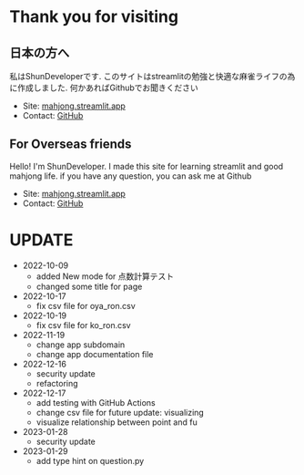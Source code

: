 # Thank you for visiting
## 日本の方へ
私はShunDeveloperです. このサイトはstreamlitの勉強と快適な麻雀ライフの為に作成しました. 何かあればGithubでお聞きください

- Site: [mahjong.streamlit.app](https://mahjong.streamlit.app/)
- Contact: [GitHub](https://github.com/ShunDeveloper/streamlit_app)

## For Overseas friends
Hello! I'm ShunDeveloper. I made this site for learning streamlit and good mahjong life. if you have any question, you can ask me at Github

- Site: [mahjong.streamlit.app](https://mahjong.streamlit.app/)
- Contact: [GitHub](https://github.com/ShunDeveloper/streamlit_app)

# UPDATE
- 2022-10-09
    - added New mode for 点数計算テスト
    - changed some title for page
- 2022-10-17
    - fix csv file for oya_ron.csv
- 2022-10-19
    - fix csv file for ko_ron.csv
- 2022-11-19
    - change app subdomain
    - change app documentation file
- 2022-12-16
    - security update
    - refactoring
- 2022-12-17
    - add testing with GitHub Actions
    - change csv file for future update: visualizing
    - visualize relationship between point and fu
- 2023-01-28
    - security update
- 2023-01-29
    - add type hint on question.py